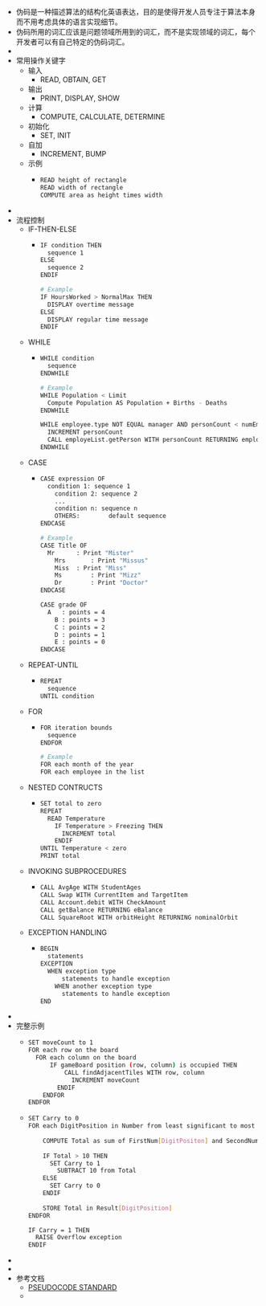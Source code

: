 - 伪码是一种描述算法的结构化英语表达，目的是使得开发人员专注于算法本身而不用考虑具体的语言实现细节。
- 伪码所用的词汇应该是问题领域所用到的词汇，而不是实现领域的词汇，每个开发者可以有自己特定的伪码词汇。
-
- 常用操作关键字
	- 输入
		- READ, OBTAIN, GET
	- 输出
		- PRINT, DISPLAY, SHOW
	- 计算
		- COMPUTE, CALCULATE, DETERMINE
	- 初始化
		- SET, INIT
	- 自加
		- INCREMENT, BUMP
	- 示例
		- ```sh
		  READ height of rectangle
		  READ width of rectangle
		  COMPUTE area as height times width
		  ```
-
- 流程控制
	- IF-THEN-ELSE
		- ```sh
		  IF condition THEN
		  	sequence 1
		  ELSE
		  	sequence 2
		  ENDIF
		  
		  # Example
		  IF HoursWorked > NormalMax THEN
		  	DISPLAY overtime message
		  ELSE
		  	DISPLAY regular time message
		  ENDIF
		  ```
	- WHILE
		- ```sh
		  WHILE condition
		  	sequence
		  ENDWHILE
		  
		  # Example
		  WHILE Population < Limit
		  	Compute Population AS Population + Births - Deaths
		  ENDWHILE
		  
		  WHILE employee.type NOT EQUAL manager AND personCount < numEmployees
		  	INCREMENT personCount
		  	CALL employeList.getPerson WITH personCount RETURNING employee
		  ENDWHILE
		  ```
	- CASE
		- ```sh
		  CASE expression OF
		  	condition 1: sequence 1
		      condition 2: sequence 2
		      ...
		      condition n: sequence n
		      OTHERS:		 default sequence
		  ENDCASE
		  
		  # Example
		  CASE Title OF
		  	Mr		: Print "Mister"
		      Mrs		: Print "Missus"
		      Miss	: Print "Miss"
		      Ms		: Print "Mizz"
		      Dr		: Print "Doctor"
		  ENDCASE
		  
		  CASE grade OF
		  	A	: points = 4
		      B	: points = 3
		      C	: points = 2
		      D	: points = 1
		      E	: points = 0
		  ENDCASE
		  ```
	- REPEAT-UNTIL
		- ```sh
		  REPEAT
		  	sequence
		  UNTIL condition
		  ```
	- FOR
		- ```sh
		  FOR iteration bounds
		  	sequence
		  ENDFOR
		  
		  # Example
		  FOR each month of the year
		  FOR each employee in the list
		  ```
	- NESTED CONTRUCTS
		- ```sh
		  SET total to zero
		  REPEAT
		  	READ Temperature
		      IF Temperature > Freezing THEN
		      	INCREMENT total
		      ENDIF
		  UNTIL Temperature < zero
		  PRINT total
		  ```
	- INVOKING SUBPROCEDURES
		- ```sh
		  CALL AvgAge WITH StudentAges
		  CALL Swap WITH CurrentItem and TargetItem
		  CALL Account.debit WITH CheckAmount
		  CALL getBalance RETURNING eBalance
		  CALL SquareRoot WITH orbitHeight RETURNING nominalOrbit
		  ```
	- EXCEPTION HANDLING
		- ```sh
		  BEGIN
		  	statements
		  EXCEPTION
		  	WHEN exception type
		      	statements to handle exception
		      WHEN another exception type
		      	statements to handle exception
		  END
		  ```
-
- 完整示例
	- ```sh
	  SET moveCount to 1
	  FOR each row on the board
	  	FOR each column on the board
	      	IF gameBoard position (row, column) is occupied THEN
	          	CALL findAdjacentTiles WITH row, column
	              INCREMENT moveCount
	          ENDIF
	      ENDFOR
	  ENDFOR
	  ```
	- ```sh
	  SET Carry to 0
	  FOR each DigitPosition in Number from least significant to most significant
	  	
	      COMPUTE Total as sum of FirstNum[DigitPositon] and SecondNum[DigitPosition] and Carry
	      
	      IF Total > 10 THEN
	      	SET Carry to 1
	          SUBTRACT 10 from Total
	      ELSE
	      	SET Carry to 0
	      ENDIF
	      
	      STORE Total in Result[DigitPosition]
	  ENDFOR
	  
	  IF Carry = 1 THEN
	  	RAISE Overflow exception
	  ENDIF
	  ```
-
-
- 参考文档
	- [PSEUDOCODE STANDARD](https://users.csc.calpoly.edu/~jdalbey/SWE/pdl_std.html)
	-